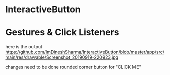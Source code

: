 # InteractiveButton
# Gestures & Click Listeners

here is the output
https://github.com/ImDineshSharma/InteractiveButton/blob/master/app/src/main/res/drawable/Screenshot_20190919-220923.jpg

changes need to be done
rounded corner button for "CLICK ME"
